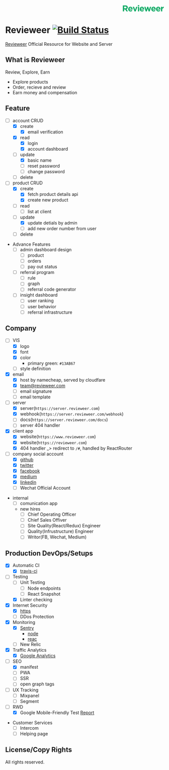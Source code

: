 <div align="right">
    <img height='20px' src='https://github.com/amazingandyyy/revieweer/blob/master/client/src/assets/svgs/logo-long.svg?raw=true'/>
</div>

# Revieweer [![Build Status](https://travis-ci.com/amazingandyyy/revieweer.svg?token=C7NJ8bT8vb8dmq7fMDsa&branch=master)](https://travis-ci.com/amazingandyyy/revieweer)
[Revieweer](http://www.revieweer.com) Official Resource for Website and Server

## What is Revieweer

Review, Explore, Earn

- Explore products
- Order, recieve and review
- Earn money and compensation

## Feature

- [ ] account CRUD
  - [x] create
    - [x] email verification
  - [x] read
    - [x] login
    - [x] account dashboard
  - [ ] update
    - [x] basic name
    - [ ] reset password
    - [ ] change password
  - [ ] delete
- [ ] product CRUD
  - [x] create
    - [x] fetch product details api
    - [x] create new product
  - [ ] read
    - [ ] list at client
  - [ ] update
    - [x] update detials by admin
    - [ ] add new order number from user
  - [ ] delete
- Advance Features
  - [ ] admin dashboard design
    - [ ] product
    - [ ] orders
    - [ ] pay out status
  - [ ] referral program
    - [ ] rule
    - [ ] graph
    - [ ] referral code generator
  - [ ] insight dashboard
    - [ ] user ranking
    - [ ] user behavior
    - [ ] referral infrastructure

## Company

- [ ] VIS
  - [x] logo
  - [x] font
  - [x] color
    - primary green: `#13AB67`
  - [ ] style definition
- [x] email
  - [x] host by namecheap, served by cloudfare
  - [x] team@revieweer.com
  - [ ] email signature
  - [ ] email template
- [ ] server
  - [x] server(`https://server.revieweer.com`)
  - [x] webhook(`https://server.revieweer.com/webhook`)
  - [ ] docs(`https://server.revieweer.com/docs`)
  - [ ] server 404 handler
- [x] client app
  - [x] website(`https://www.revieweer.com`)
  - [x] website(`https://revieweer.com`)
  - [x] 404 handler _> redirect to `/#`, handled by ReactRouter
- [ ] company social account
  - [x] [github](https://github.com/revieweer)
  - [x] [twitter](https://twitter.com/revieweer_team)
  - [x] [facebook](https://facebook.com/revieweer)
  - [x] [medium](https://medium.com/revieweer)
  - [x] [linkedin](https://www.linkedin.com/company/revieweer/)
  - [ ] Wechat Official Account
- internal
  - [ ] comunication app
  - new hires
    - [ ] Chief Operating Officer
    - [ ] Chief Sales Offiver
    - [ ] Site Quality(React/Redux) Engineer
    - [ ] Quality(Infrustructure) Engineer
    - [ ] Writor(FB, Wechat, Medium)

## Production DevOps/Setups

- [x] Automatic CI
  - [x] [travis-ci](https://travis-ci.com/amazingandyyy/revieweer)
- [ ] Testing
  - [ ] Unit Testing
    - [ ] Node endpoints
    - [ ] React Snapshot
  - [x] Linter checking
- [x] Internet Security
  - [x] [https](https://www.cloudflare.com/a/overview/revieweer.com)
  - [ ] DDos Protection
- [x] Monitoring
  - [x] [Sentry](https://sentry.io/revieweer/)
    - [node](https://sentry.io/revieweer/express/)
    - [reac](https://sentry.io/revieweer/react-0v/)
  - [ ] New Relic
- [x] Traffic Analytics
  - [x] [Google Analytics](https://analytics.google.com/analytics/web/#realtime/rt-overview/a97391318w170557385p170363690/)
- [ ] SEO
  - [x] manifest
  - [ ] PWA
  - [ ] SSR
  - [ ] open graph tags
- [ ] UX Tracking
  - [ ] Mixpanel
  - [ ] Segment
- [ ] RWD
  - [x] Google Mobile-Friendly Test [Report](https://search.google.com/test/mobile-friendly?id=vCXMGoCZL5l9phVAeNg_Nw)
- Customer Services
  - [ ] Intercom
  - [ ] Helping page

## License/Copy Rights

All rights reserved.
